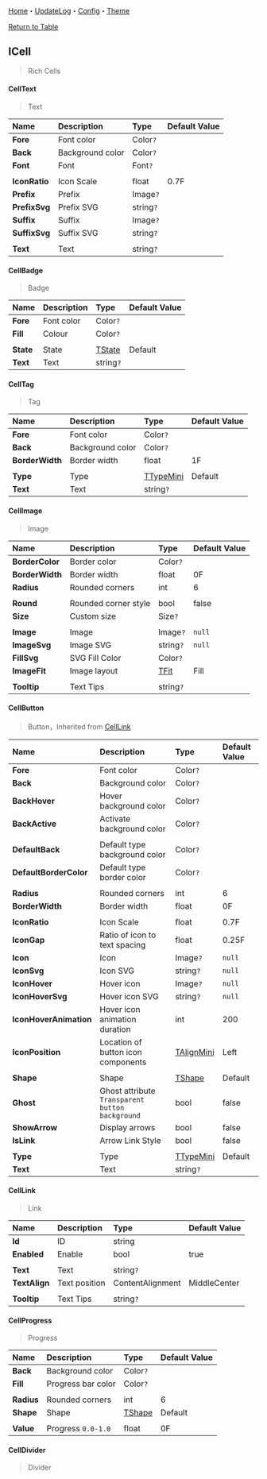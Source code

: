 [Home](../Home.md)・[UpdateLog](../UpdateLog.md)・[Config](../Config.md)・[Theme](../Theme.md)

[Return to Table](Table.md)

## ICell

> Rich Cells

#### CellText

> Text

Name | Description | Type | Default Value |
:--|:--|:--|:--|
**Fore** | Font color | Color`?` ||
**Back** | Background color | Color`?` ||
**Font** | Font | Font`?` ||
||||
**IconRatio** | Icon Scale | float | 0.7F |
**Prefix** | Prefix | Image`?` ||
**PrefixSvg** | Prefix SVG | string`?` ||
**Suffix** | Suffix | Image`?` ||
**SuffixSvg** | Suffix SVG | string`?` ||
||||
**Text** | Text | string`?` ||

#### CellBadge

> Badge

Name | Description | Type | Default Value |
:--|:--|:--|:--|
**Fore** | Font color | Color`?` ||
**Fill** | Colour | Color`?` ||
||||
**State** | State | [TState](Enum.md#tstate) | Default |
**Text** | Text | string`?` |

#### CellTag

> Tag

Name | Description | Type | Default Value |
:--|:--|:--|:--|
**Fore** | Font color | Color`?` ||
**Back** | Background color | Color`?` ||
**BorderWidth** | Border width | float |1F|
||||
**Type** | Type | [TTypeMini](Enum.md#ttypemini) | Default |
**Text** | Text | string`?` ||

#### CellImage

> Image

Name | Description | Type | Default Value |
:--|:--|:--|:--|
**BorderColor** | Border color | Color`?` ||
**BorderWidth** | Border width | float |0F|
**Radius** | Rounded corners | int |6|
||||
**Round** | Rounded corner style | bool |false|
**Size** | Custom size | Size`?` ||
||||
**Image** | Image | Image`?` | `null` |
**ImageSvg** | Image SVG | string`?` | `null` |
**FillSvg** | SVG Fill Color | Color`?` ||
**ImageFit** | Image layout | [TFit](Enum.md#tfit) | Fill |
||||
**Tooltip** | Text Tips | string`?` ||

#### CellButton

> Button，Inherited from [CellLink](#celllink)

Name | Description | Type | Default Value |
:--|:--|:--|:--|
**Fore** | Font color | Color`?` ||
**Back** | Background color | Color`?` ||
**BackHover** | Hover background color | Color`?` ||
**BackActive** | Activate background color | Color`?` ||
||||
**DefaultBack** | Default type background color | Color`?` ||
**DefaultBorderColor** | Default type border color | Color`?` ||
||||
**Radius** | Rounded corners | int |6|
**BorderWidth** | Border width | float |0F|
||||
**IconRatio** | Icon Scale | float | 0.7F |
**IconGap** | Ratio of icon to text spacing | float | 0.25F |
**Icon** | Icon | Image`?` | `null` |
**IconSvg** | Icon SVG | string`?` | `null` |
**IconHover** | Hover icon | Image`?` | `null` |
**IconHoverSvg** | Hover icon SVG | string`?` | `null` |
**IconHoverAnimation** | Hover icon animation duration | int | 200 |
**IconPosition** | Location of button icon components | [TAlignMini](Enum.md#talignmini) | Left |
||||
**Shape** | Shape | [TShape](Enum.md#tshape) | Default |
**Ghost** | Ghost attribute `Transparent button background` | bool | false |
**ShowArrow** | Display arrows | bool | false |
**IsLink** | Arrow Link Style | bool | false |
||||
**Type** | Type | [TTypeMini](Enum.md#ttypemini) | Default |
**Text** | Text | string`?` ||

#### CellLink

> Link

Name | Description | Type | Default Value |
:--|:--|:--|:--|
**Id** | ID | string ||
**Enabled** | Enable | bool |true|
||||
**Text** | Text | string`?` ||
**TextAlign** | Text position | ContentAlignment | MiddleCenter |
||||
**Tooltip** | Text Tips | string`?` ||

#### CellProgress

> Progress

Name | Description | Type | Default Value |
:--|:--|:--|:--|
**Back** | Background color | Color`?` ||
**Fill** | Progress bar color | Color`?` ||
||||
**Radius** | Rounded corners | int |6|
**Shape** | Shape | [TShape](Enum.md#tshape) | Default |
||||
**Value** | Progress `0.0-1.0` | float |0F|

#### CellDivider

> Divider